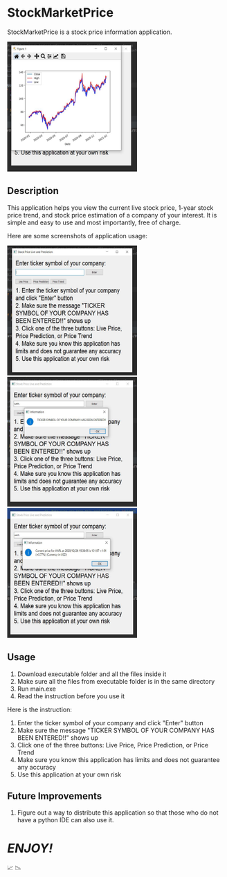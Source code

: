 
# StockMarketPrice

StockMarketPrice is a stock price information application. 

<img src="images/stockPriceTrend.JPG" width="300" height="300">

## Description

This application helps you view the current live stock price, 1-year stock price trend, and stock price estimation of a company of your interest. It is simple and easy to use and most importantly, free of charge.

Here are some screenshots of application usage:

<img src="images/firstSight.JPG" width="300" height="300"><img src="images/tickerSymbolEntered.JPG" width="300" height="300"><img src="images/livePrice.JPG" width="300" height="300">

## Usage

1. Download executable folder and all the files inside it
2. Make sure all the files from executable folder is in the same directory
3. Run main.exe
4. Read the instruction before you use it

Here is the instruction:

1. Enter the ticker symbol of your company and click "Enter" button
2. Make sure the message "TICKER SYMBOL OF YOUR COMPANY HAS BEEN ENTERED!!" shows up
3. Click one of the three buttons: Live Price, Price Prediction, or Price Trend
4. Make sure you know this application has limits and does not guarantee any accuracy
5. Use this application at your own risk

## Future Improvements
1. Figure out a way to distribute this application so that those who do not have a python IDE can also use it.

# ***ENJOY!***
:chart_with_upwards_trend: :chart_with_downwards_trend:
